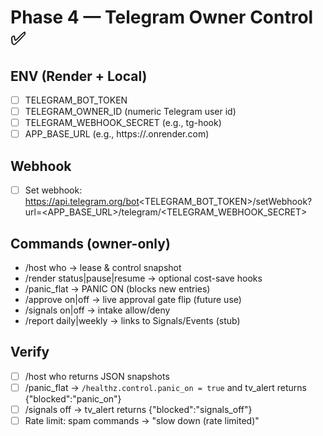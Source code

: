 # Phase 4 — Telegram Owner Control ✅

## ENV (Render + Local)
- [ ] TELEGRAM_BOT_TOKEN
- [ ] TELEGRAM_OWNER_ID (numeric Telegram user id)
- [ ] TELEGRAM_WEBHOOK_SECRET (e.g., tg-hook)
- [ ] APP_BASE_URL (e.g., https://<service>.onrender.com)

## Webhook
- [ ] Set webhook:
      https://api.telegram.org/bot<TELEGRAM_BOT_TOKEN>/setWebhook?url=<APP_BASE_URL>/telegram/<TELEGRAM_WEBHOOK_SECRET>

## Commands (owner-only)
- /host who                      → lease & control snapshot
- /render status|pause|resume    → optional cost-save hooks
- /panic_flat                    → PANIC ON (blocks new entries)
- /approve on|off                → live approval gate flip (future use)
- /signals on|off                → intake allow/deny
- /report daily|weekly           → links to Signals/Events (stub)

## Verify
- [ ] /host who returns JSON snapshots
- [ ] /panic_flat → `/healthz.control.panic_on = true` and tv_alert returns {"blocked":"panic_on"}
- [ ] /signals off → tv_alert returns {"blocked":"signals_off"}
- [ ] Rate limit: spam commands → "slow down (rate limited)"
